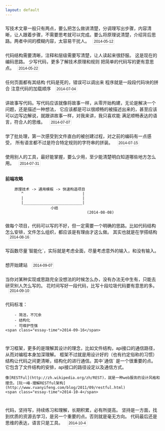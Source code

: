 ```yaml
---
layout: default
---
```


<style>
    .essay-time {
        border: 1px solid #ddd;
        -webkit-border-radius: 4px;
        -ms-border-radius: 4px;
        -o-border-radius: 4px;
        border-radius: 4px;
        font-size: 12px;
        padding: 2px 3px;
        margin-left: 10px;
    }
    .essay-snippet {
        padding: 10px 15px 15px 0;
        font-family: '微软雅黑', sans-serif;
    }
</style>

<div class="essay-snippet">
    写技术文章一般只有两点，要么把怎么做讲清楚，分调理写出步骤，内容清晰，让人跟着步骤，不需要思考就可以完成。要么将原理说清楚，介绍背后思路。两者中间的模糊内容，太容易干扰人。<span class="essay-time">2014-05-12</span>
</div>


<div class="essay-snippet">
代码结构需要清晰，注释和层级需要写清楚，让人读起来很舒服。
这是现在的编码思路。
少写代码，更多了解技术原理和规则 
把简单的代码写的更有意思点。<span class="essay-time">2014-05-22</span>
</div>

<div class="essay-snippet">
任何页面都有其结构
代码是死的，错误可以调出来
程序就是一段段代码块的拼合
注意代码的加载顺序 <span class="essay-time">2014-07-04</span>
</div>

<div class="essay-snippet">
讲故事写代码。写代码应该就像将故事一样，从零开始构建，无论是解决一个问题，还是描述一种想法，
它应该都是可以很顺畅的被描述出来的，甚至应该可以边写边解说，就跟讲故事一样，对我来讲，我只喜欢能
满足顺畅表达的语言，符合人的思维。 <span class="essay-time">2014-07-07</span>
</div>

<div class="essay-snippet">
学了批处理，第一次感受到文件直白的被创建过程，对之前的编码有一点感受，
所有语言都不过是符合特定规则的字符串的拼装。 <span class="essay-time">2014-07-15</span>
</div>

<div class="essay-snippet">
使用别人的工具，最好能掌握，要么少用，至少能清楚明白知道哪些地方怎么用。 <span class="essay-time">2014-07-31</span>
</div>


**前端攻略**<br>

        原理技术 -> 通用模板 -> 快速构造项目  
           ^                          |
           |                          |
           |__________________________|
                        小结
                                        (2014-08-08)


<div class="essay-snippet">
做每个项目，代码可以写的不好，但一定需要一个明确的思路。比如代码结构怎么安排，文件怎么组织，都应该是有理由才这么做。
其实也就是在学搭结构 <span class="essay-time">2014-08-16</span>
</div>


<div class="essay-snippet">
    写函数尽量`智能化`，实际就是考虑全面，尽量考虑意外的输入，和没有输入。
</div>


<div class="essay-snippet">
    想开始建站
    <span class="essay-time">2014-09-07</span>
</div>


<div class="essay-snippet">
    当你对某种实现或思路完全没想法的时候怎么办，没有办法无中生有，只能去
    研究别人怎么写的。
    花时间写好一段代码，比写十段垃圾代码要有意思的多。
    <span class="essay-time">2014-09-10</span>
</div>


<div class="essay-snippet">
    代码标准：

        - 简洁，不冗余
        - 结构化
        - 可维护性强
    <span class="essay-time">2014-09-16</span>
</div>

<div class="essay-snippet">
    学习框架，更多的是理解其设计的理念，比如文件结构，api接口的通信路径，从而对编程本身加深理解。
    框架不过就是用设计好的（也有约定俗称的习惯）结构让代码之间更清晰，结构化的进行通信。其中`通信`
    是一个很重要的点。它包含了文件结构的安排，api接口的路径设定以及通信方式。

    像[RESTFul](http://zh.wikipedia.org/zh/REST)，就是一种web服务的设计风格和理念。[阮一峰-理解RESTful架构](http://www.ruanyifeng.com/blog/2011/09/restful.html)
    <span class="essay-time">2014-10-4</span>
</div>

<div class="essay-snippet">
    代码，坚持写，持续练习和理解，长期积累，必有所提高。
    坚持是一方面，找到优质的资源去学习，是另一个重要的点。否则就是毫无方向。
    代码最后还是思维的表达，语言只是工具。
    <span class="essay-time">2014-10-4</span>
</div>